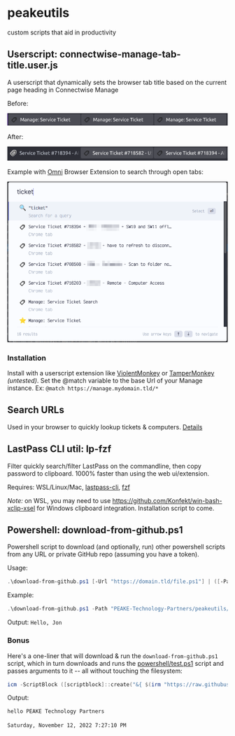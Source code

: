 # peakeutils
custom scripts that aid in productivity

## Userscript: connectwise-manage-tab-title.user.js
A userscript that dynamically sets the browser tab title based on the current page heading in Connectwise Manage

Before:

![tabs-before](images/tabs-before.png)

After:

![tabs-after](images/tabs-after.png)

Example with [Omni](https://github.com/alyssaxuu/omni) Browser Extension to search through open tabs:

![tabs-omni](images/tabs-omni.png)

### Installation
Install with a userscript extension like [ViolentMonkey](https://violentmonkey.github.io) or [TamperMonkey](https://www.tampermonkey.net) *(untested)*.
Set the @match variable to the base Url of your Manage instance. Ex: `@match https://manage.mydomain.tld/*`

## Search URLs
Used in your browser to quickly lookup tickets & computers. [Details](quicksearch-urls.md)

## LastPass CLI util: lp-fzf
Filter quickly search/filter LastPass on the commandline, then copy password to clipboard. 1000% faster than using the web ui/extension.

Requires: WSL/Linux/Mac, [lastpass-cli](https://github.com/lastpass/lastpass-cli), [fzf](https://github.com/junegunn/fzf)

*Note:* on WSL, you may need to use https://github.com/Konfekt/win-bash-xclip-xsel for Windows clipboard integration. Installation script to come.

## Powershell: download-from-github.ps1
Powershell script to download (and optionally, run) other powershell scripts from any URL or private GitHub repo (assuming you have a token).

Usage:
```powershell
.\download-from-github.ps1 [-Url "https://domain.tld/file.ps1"] | ([-Path "user/repo/branch/file.ps1"] [-Token "github_token"]) [-Run] [-Params "-Arguments 'to pass to' -Downloaded 'script'"]
```
Example:

```powershell
.\download-from-github.ps1 -Path "PEAKE-Technology-Partners/peakeutils/powershell/test.ps1" -Token "ghp_xxxxxxxxxxxxxxxxxx" -Run -Params "-Name Jon"
```

Output:
`Hello, Jon`

### Bonus
Here's a one-liner that will download & run the `download-from-github.ps1` script, which in turn downloads and runs the [powershell/test.ps1](powershell/test.ps1) script and passes arguments to it -- all without touching the filesystem:
```powershell
icm -ScriptBlock ([scriptblock]::create("&{ $(irm "https://raw.githubusercontent.com/PEAKE-Technology-Partners/peakeutils/main/download-from-github.ps1") } -Url 'https://raw.githubusercontent.com/PEAKE-Technology-Partners/peakeutils/main/powershell/test.ps1' -Run -Params '-Name `"PEAKE Technology Partners`" -GetDate'"))
```

Output:
```
hello PEAKE Technology Partners

Saturday, November 12, 2022 7:27:10 PM
```
